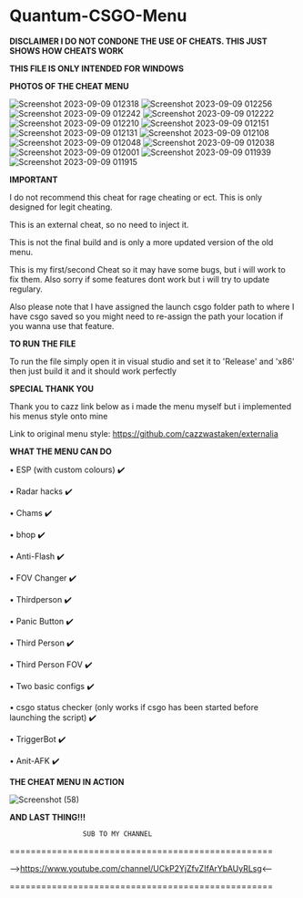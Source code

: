 # Quantum-CSGO-Menu

**DISCLAIMER I DO NOT CONDONE THE USE OF CHEATS. THIS JUST SHOWS HOW CHEATS WORK**

**THIS FILE IS ONLY INTENDED FOR WINDOWS**


**PHOTOS OF THE CHEAT MENU**

![Screenshot 2023-09-09 012318](https://github.com/MavenCoding157/Quantum-CSGO-Menu/assets/117538886/0a7e8186-7a47-4122-86a7-d97f099b7040)
![Screenshot 2023-09-09 012256](https://github.com/MavenCoding157/Quantum-CSGO-Menu/assets/117538886/31baf5ca-2ede-4183-812e-9e7389a76f05)
![Screenshot 2023-09-09 012242](https://github.com/MavenCoding157/Quantum-CSGO-Menu/assets/117538886/07c43e79-98d8-4e5b-a96a-e73d97265619)
![Screenshot 2023-09-09 012222](https://github.com/MavenCoding157/Quantum-CSGO-Menu/assets/117538886/81025fc8-6730-44de-bd04-72513696730c)
![Screenshot 2023-09-09 012210](https://github.com/MavenCoding157/Quantum-CSGO-Menu/assets/117538886/8a8c9a2d-155e-4202-bd07-cb0e967a3d56)
![Screenshot 2023-09-09 012151](https://github.com/MavenCoding157/Quantum-CSGO-Menu/assets/117538886/b3f9ce8b-41c9-4f23-99a9-88a8542c290b)
![Screenshot 2023-09-09 012131](https://github.com/MavenCoding157/Quantum-CSGO-Menu/assets/117538886/53a6f884-059f-4fcd-aeb7-040fac8f333e)
![Screenshot 2023-09-09 012108](https://github.com/MavenCoding157/Quantum-CSGO-Menu/assets/117538886/3cd18fac-1546-472a-be6e-7016bb82c5fd)
![Screenshot 2023-09-09 012048](https://github.com/MavenCoding157/Quantum-CSGO-Menu/assets/117538886/7ad6b4c6-d31b-48a5-848e-4ef4dabab871)
![Screenshot 2023-09-09 012038](https://github.com/MavenCoding157/Quantum-CSGO-Menu/assets/117538886/bcf487b4-9ee2-4c7e-b3d1-0d8bc16464e9)
![Screenshot 2023-09-09 012001](https://github.com/MavenCoding157/Quantum-CSGO-Menu/assets/117538886/923562e1-5ef3-456d-8c48-5e51a993aa37)
![Screenshot 2023-09-09 011939](https://github.com/MavenCoding157/Quantum-CSGO-Menu/assets/117538886/84528510-64cb-49cf-90a2-7e8d9669493d)
![Screenshot 2023-09-09 011915](https://github.com/MavenCoding157/Quantum-CSGO-Menu/assets/117538886/042179ba-d968-47e3-9092-dfded15acceb)


**IMPORTANT**

I do not recommend this cheat for rage cheating or ect. This is only designed for legit cheating.

This is an external cheat, so no need to inject it.

This is not the final build and is only a more updated version of the old menu.

This is my first/second Cheat so it may have some bugs, but i will work to fix them. Also sorry if some features dont work but i will try to update regulary.

Also please note that I have assigned the launch csgo folder path to where I have csgo saved so you might need to re-assign the path your location if you wanna use that feature. 

**TO RUN THE FILE**

To run the file simply open it in visual studio and set it to 'Release' and 'x86' then just build it and it should work perfectly

**SPECIAL THANK YOU**

Thank you to cazz link below as i made the menu myself but i implemented his menus style onto mine

Link to original menu style: https://github.com/cazzwastaken/externalia

**WHAT THE MENU CAN DO**

• ESP (with custom colours) ✔️

• Radar hacks ✔️

• Chams ✔️

• bhop ✔️

• Anti-Flash ✔️

• FOV Changer ✔️

• Thirdperson ✔️

• Panic Button ✔️

• Third Person ✔️

• Third Person FOV ✔️

• Two basic configs ✔️

• csgo status checker (only works if csgo has been started before launching the script) ✔️

• TriggerBot ✔️

• Anit-AFK ✔️


**THE CHEAT MENU IN ACTION**

![Screenshot (58)](https://user-images.githubusercontent.com/117538886/213336510-41881677-32e2-4816-a336-14f2a4f744e0.png)


**AND LAST THING!!!**

                      SUB TO MY CHANNEL
==================================================

-->https://www.youtube.com/channel/UCkP2YjZfvZIfArYbAUyRLsg<--

==================================================
